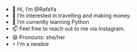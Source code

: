- 👋 Hi, I’m @RafaYa
- 👀 I’m interested in travelling and making money.
- 🌱 I’m currently learning Python
- 📫 Feel free to reach out to me via Instagram.
- 😄 Pronouns: she/her
- ⚡ I'm a newbie 

<!---
RafaYa948/RafaYa948 is a ✨ special ✨ repository because its `README.md` (this file) appears on your GitHub profile.
You can click the Preview link to take a look at your changes.
--->
